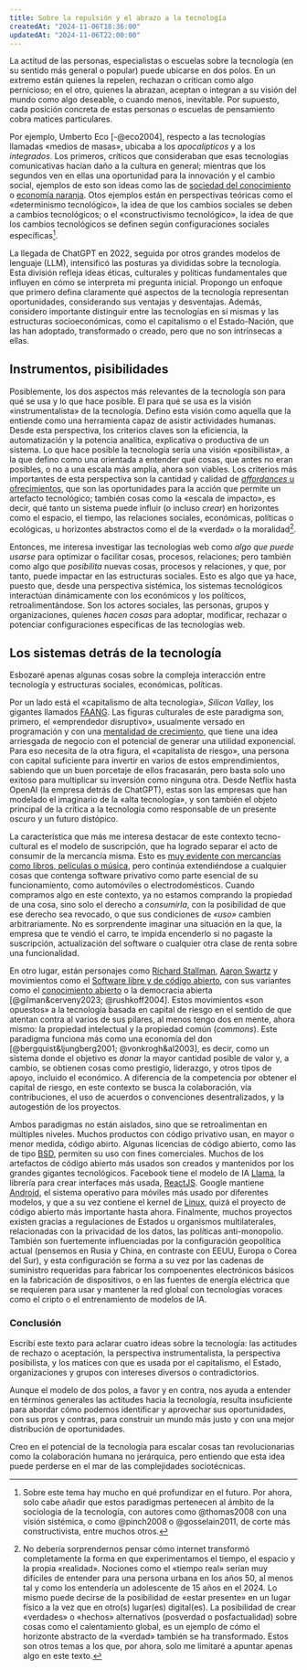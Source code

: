 ```yaml
---
title: Sobre la repulsión y el abrazo a la tecnología
createdAt: "2024-11-06T18:36:00"
updatedAt: "2024-11-06T22:00:00"
---
```


La actitud de las personas, especialistas o escuelas sobre la tecnología (en su sentido más general o popular) puede ubicarse en dos polos. En un extremo están quienes la repelen, rechazan o critican como algo pernicioso; en el otro, quienes la abrazan, aceptan o integran a su visión del mundo como algo deseable, o cuando menos, inevitable. Por supuesto, cada posición concreta de estas personas o escuelas de pensamiento cobra matices particulares.

Por ejemplo, Umberto Eco [-@eco2004], respecto a las tecnologías llamadas «medios de masas», ubicaba a los *apocalípticos* y a los *integrados*. Los primeros, críticos que consideraban que esas tecnologías comunicativas hacían daño a la cultura en general; mientras que los segundos ven en ellas una oportunidad para la innovación y el cambio social, ejemplos de esto son ideas como las de [sociedad del conocimiento](https://es.wikipedia.org/wiki/Sociedad_del_conocimiento) o [economía naranja](https://es.wikipedia.org/wiki/Economía_creativa). Otos ejemplos están en perspectivas teóricas como el «determinismo tecnológico», la idea de que los cambios sociales se deben a cambios tecnológicos; o el «constructivismo tecnológico», la idea de que los cambios tecnológicos se definen según configuraciones sociales específicas[^1].

[^1]: Sobre este tema hay mucho en qué profundizar en el futuro. Por ahora, solo cabe añadir que estos paradigmas pertenecen al ámbito de la sociología de la tecnología, con autores como @thomas2008 con una visión sistémica, o como @pinch2008 o @gosselain2011, de corte más constructivista, entre muchos otros.

La llegada de ChatGPT en 2022, seguida por otros grandes modelos de lenguaje (LLM), intensificó las posturas ya divididas sobre la tecnología. Esta división refleja ideas éticas, culturales y políticas fundamentales que influyen en cómo se interpreta mi pregunta inicial. Propongo un enfoque que primero defina claramente qué aspectos de la tecnología representan oportunidades, considerando sus ventajas y desventajas. Además, considero importante distinguir entre las tecnologías en sí mismas y las estructuras socioeconómicas, como el capitalismo o el Estado-Nación, que las han adoptado, transformado o creado, pero que no son intrínsecas a ellas.

## Instrumentos, pisibilidades

Posiblemente, los dos aspectos más relevantes de la tecnología son para qué se usa y lo que hace posible. El para qué se usa es la visión «instrumentalista» de la tecnología. Defino esta visión como aquella que la entiende como una herramienta capaz de asistir actividades humanas. Desde esta perspectiva, los criterios claves son la eficiencia, la automatización y la potencia analítica, explicativa o productiva de un sistema. Lo que hace posible la tecnología sería una visión «posibilista», a la que defino como una orientada a entender qué cosas, que antes no eran posibles, o no a una escala más amplia, ahora son viables. Los criterios más importantes de esta perspectiva son la cantidad y calidad de [*affordances* u ofrecimientos](https://es.wikipedia.org/wiki/Ofrecimiento), que son las oportunidades para la acción que permite un artefacto tecnológico; también cosas como la «escala de impacto», es decir, qué tanto un sistema puede influir (o incluso *crear*) en horizontes como el espacio, el tiempo, las relaciones sociales, económicas, políticas o ecológicas, u horizontes abstractos como el de la «verdad» o la moralidad[^2].

[^2]: No debería sorprendernos pensar cómo internet transformó completamente la forma en que experimentamos el tiempo, el espacio y la propia «realidad». Nociones como el «tiempo real» serían muy difíciles de entender para una persona urbana en los años 50, al menos tal y como los entendería un adolescente de 15 años en el 2024. Lo mismo puede decirse de la posibilidad de «estar presente» en un lugar físico a la vez que en otro(s) lugar(es) digital(es). La posibilidad de crear «verdades» o «hechos» alternativos (posverdad o posfactualidad) sobre cosas como el calentamiento global, es un ejemplo de cómo el horizonte abstracto de la «verdad» también se ha transformado. Estos son otros temas a los que, por ahora, solo me limitaré a apuntar apenas algo en este texto.

Entonces, me interesa investigar las tecnologías web como *algo que puede usarse* para optimizar o facilitar cosas, procesos, relaciones; pero también como algo que *posibilita* nuevas cosas, procesos y relaciones, y que, por tanto, puede impactar en las estructuras sociales. Esto es algo que ya hace, puesto que, desde una perspectiva sistémica, los sistemas tecnológicos interactúan dinámicamente con los económicos y los políticos, retroalimentándose. Son los actores sociales, las personas, grupos y organizaciones, quienes *hacen cosas* para adoptar, modificar, rechazar o potenciar configuraciones específicas de las tecnologías web.

## Los sistemas detrás de la tecnología

Esbozaré apenas algunas cosas sobre la compleja interacción entre tecnología y estructuras sociales, económicas, políticas.

Por un lado está el «capitalismo de alta tecnología», *Silicon Valley*, los gigantes llamados [FAANG](https://es.wikipedia.org/wiki/Gigantes_tecnol%C3%B3gicos#FAANG). Las figuras culturales de este paradigma son, primero, el «emprendedor disruptivo», usualmente versado en programación y con una [mentalidad de crecimiento](https://youtu.be/_X0mgOOSpLU?si=KBybkTCkNHeaqpWn), que tiene una idea arriesgada de negocio con el potencial de generar una utilidad exponencial. Para eso necesita de la otra figura, el «capitalista de riesgo», una persona con capital suficiente para invertir en varios de estos emprendimientos, sabiendo que un buen porcetaje de ellos fracasarán, pero basta solo uno exitoso para multiplicar su inversión como ninguna otra. Desde Netflix hasta OpenAI (la empresa detrás de ChatGPT), estas son las empresas que han modelado el imaginario de la «alta tecnología», y son también el objeto principal de la crítica a la tecnología como responsable de un presente oscuro y un futuro distópico.

La característica que más me interesa destacar de este contexto tecno-cultural es el modelo de suscripción, que ha logrado separar el acto de consumir de la mercancía misma. Esto es [muy evidente con mercancías como libros, películas o música](por-qué-ya-no-somos-dueños-de-nada), pero continúa extendiéndose a cualquier cosas que contenga software privativo como parte esencial de su funcionamiento, como automóviles o electrodomésticos. Cuando compramos algo en este contexto, ya no estamos comprando la propiedad de una cosa, sino solo el derecho a *consumirla*, con la posibilidad de que ese derecho sea revocado, o que sus condiciones de *«uso»* cambien arbitrariamente. No es sorprendente imaginar una situación en la que, la empresa que te vendió el carro, te impida encenderlo si no pagaste la suscripción, actualización del software o cualquier otra clase de renta sobre una funcionalidad.

En otro lugar, están personajes como [Richard Stallman](https://es.wikipedia.org/wiki/Richard_Stallman), [Aaron Swartz](https://es.wikipedia.org/wiki/Aaron_Swartz) y movimientos como el [Software libre y de código abierto](https://es.wikipedia.org/wiki/Software_libre_y_de_código_abierto), con sus variantes como el [conocimiento abierto](https://es.wikipedia.org/wiki/Conocimiento_abierto) o la democracia abierta [@gilman&cerveny2023; @rushkoff2004]. Estos movimientos «son opuestos» a la tecnología basada en capital de riesgo en el sentido de que atentan contra al varios de sus pilares, al menos tengo dos en mente, ahora mismo: la propiedad intelectual y la propiedad común (*commons*). Este paradigma funciona más como una economía del don [@bergquist&ljungberg2001; @vonkrogh&al2003], es decir, como un sistema donde el objetivo es *donar* la mayor cantidad posible de valor y, a cambio, se obtienen cosas como prestigio, liderazgo, y otros tipos de apoyo, incluido el económico. A diferencia de la competencia por obtener el capital de riesgo, en este contexto se busca la colaboración, vía contribuciones, el uso de acuerdos o convenciones desentralizados, y la autogestión de los proyectos.

Ambos paradigmas no están aislados, sino que se retroalimentan en múltiples niveles. Muchos productos con código privativo usan, en mayor o menor medida, código abirto. Algunas licencias de código abierto, como las de tipo [BSD](https://es.wikipedia.org/wiki/Licencia_BSD), permiten su uso con fines comerciales. Muchos de los artefactos de código abierto más usados son creados y mantenidos por los grandes gigantes tecnológicos. Facebook tiene el modelo de IA [Llama](https://www.llama.com/), la librería para crear interfaces más usada, [ReactJS](https://react.dev/). Google mantiene [Android](https://opensource.google/projects/android), el sistema operativo para móviles más usado por diferentes modelos, y que a su vez contiene el kernel de [Linux](https://www.linuxfoundation.org/), quizá el proyecto de código abierto más importante hasta ahora. Finalmente, muchos proyectos existen gracias a regulaciones de Estados u organismos multilaterales, relacionadas con la privacidad de los datos, las políticas anti-monopolio. También son fuertemente influenciadas por la configuración geopolítica actual (pensemos en Rusia y China, en contraste con EEUU, Europa o Corea del Sur), y esta configuración se forma a su vez por las cadenas de suministro requeridas para fabricar los compoenentes electrónicos básicos en la fabricación de dispositivos, o en las fuentes de energía eléctrica que se requieren para usar y mantener la red global con tecnologías voraces como el cripto o el entrenamiento de modelos de IA.

### Conclusión

Escribí este texto para aclarar cuatro ideas sobre la tecnología: las actitudes de rechazo o aceptación, la perspectiva instrumentalista, la perspectiva posibilista, y los matices con que es usada por el capitalismo, el Estado, organizaciones y grupos con intereses diversos o contradictorios.

Aunque el modelo de dos polos, a favor y en contra, nos ayuda a entender en términos generales las actitudes hacia la tecnología, resulta insuficiente para abordar cómo podemos identificar y aprovechar sus oportunidades, con sus pros y contras, para construir un mundo más justo y con una mejor distribución de oportunidades.

Creo en el potencial de la tecnología para escalar cosas tan revolucionarias como la colaboración humana no jerárquica, pero entiendo que esta idea puede perderse en el mar de las complejidades sociotécnicas.
